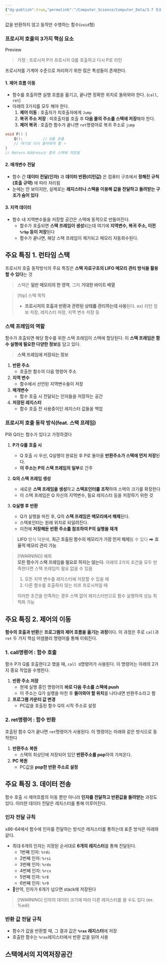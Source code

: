 ```yaml
---
{"dg-publish":true,"permalink":"/Computer_Science/Computer_Data/3.7 프로시저/","noteIcon":"","created":"2025-08-05T23:45:19.569+09:00","updated":"2025-08-08T10:35:11.320+09:00"}
---
```





값을 반환하지 않고 동작만 수행하는 함수(`void`형)


### 프로시저 호출의 3가지 핵심 요소 
Preview 

> 가정 : 프로시저 P가 프로시저 Q를 호출하고 다시 P로 리턴 

프로시저를 기계어 수준으로 처리하기 위한 많은 특성들이 존재한다.

#### 1. 제어 흐름 이동 
- 함수를 호출하면 실행 흐름을 옮기고, 끝나면 정확한 위치로 돌와와야 한다. (`call`, `ret`)
- 아래의 3가지를 모두 해야 한다.
	1. **제어 이동** : 호출자가 피호출자에게 `Jump`
	2. **복귀 주소 저장** : 피호출자를 호출 후 **다음 줄의 주소를 스택에 저장**해야 한다.
	3. **제어 복귀** : 호출한 함수가 끝나면 `ret`명령어로 복귀 주소로 `jump`
```c
void P() {
    Q();         // Q를 호출
    // 여기로 다시 돌아와야 함 ⭐
}
// Return Address는 결국 스택에 저장됨 
```

#### 2. 매개변수 전달
- 함수 간 **데이터 전달(인자)** 과 **데이터 반환(리턴값)** 은 컴퓨터 구조에서 **정해진 규칙(호출 규약)** 에 따라 처리됨
- 눈에는 안 보이지만, 실제로는 **레지스터나 스택을 이용해 값을 전달하고 돌려받는 구조가 숨어 있다**

#### 3. 지역 데이터
- 함수 내 지역변수들을 저장할 공간은 스택에 동적으로 만들어진다.
	- 함수가 호출되면 **스택 프레임이 생성**되는데 여기에 **지역변수, 복귀 주소, 이전 `%rbp` 등이 저장**된다
	- 함수가 끝나면, 해당 스택 프레임이 제거되고 메모리 자동회수된다.


## 주요 특징 1. 런타임 스택 
프로시저 호출 동작방식의 주요 특징은 **스택 자료구조의 LIFO 메모리 관리 방식을 활용할 수 있다**는 것 

> 스택은 **일반 메모리의 한 영역**, 그저 **거대한 바이트 배열**

>[!tip] 스택 목적
>- **프로시저의 호출과 반환과 관련된 상태를 관리하는데 사용**된다. ex) 리턴 정보 저장, 레지스터 저장, 지역 변수 저장 등

### 스택 프레임의 역할 
함수가 호출되면 해당 함수를 위한 스택 프레임이 스택에 할당된다. 이 **스택 프레임은 함수 실행에 필요한 다양한 정보**를 담고 있다.
>**스택 프레임에 저장되는 정보**
1. **반환 주소** 
	- 호출한 함수의 다음 명령어 주소 
2. **지역 변수**
	- 함수에서 선언된 지역변수들이 저장 
3. **매개변수**
	- 함수 호출 시 전달되는 인자들을 저장하는 공간 
4. **저장된 레지스터**
	- 함수 호출 전 사용중이던 레지스터 값들을 백업

### 프로시저 호출 동작 방식(feat. 스택 프레임) 
P와 Q라는 함수가 있다고 가정하겠다
1. **P가 Q를 호출 시** 
	- Q 호출 시 우선, Q실행이 완료된 후 P로 돌아올 **반환주소가 스택에 먼저 저장**된다. 
	- **이 주소는 P의 스택 프레임의 일부**로 간주 
2. **Q의 스택 프레임 생성**
	- 새로운 **스택 프레임을 생성**하고 **스택포인터를 조작**하여 스택의 크기를 확장한다 
	- 이 스택 프레임은 Q 자신의 지역변수, 필요 레지스터 등을 저장하기 위한 것 
	  
3. **Q실행 후 반환**
	- Q가 실행을 마친 후, Q의 **스택 프레임은 메모리에서 해제**된다.
	- 스택포인터는 원래 위치로 되덜려진다.
	- 이전에 **저장해둔 반환 주소를 참조하여 P의 실행을 재개** 

> **LIFO** 방식 덕분에, **최근 호출된 함수의 메모리가 가장 먼저 해제**될 수 있다 ➡ **효율적 메모리 관리 가능** 

> [!WARNING] 예외  
> **모든 함수가 스택 프레임을 필요로 하지는 않는다.** 아래의 2가지 조건을 모두 만족한다면 스택 프레임이 필요 없을 수 있음
> 1. 모든 지역 변수를 레지스터에 저장할 수 있을 때 
> 2. 다른 함수를 호출하지 않는 리프 프로시저일 때 
>
>이러한 조건을 만족하는 경우 스택 없이 레지스터만으로 함수 실행하여 성능 최적화 가능 


## 주요 특징 2. 제어의 이동 

**함수의 호출과 반환**은 **프로그램의 제어 흐름을 옮기는 과정**이다.
이 과정은 주로 `call`과 `ret` 두 가지 핵심 어셈블리 명령어를 통해 이뤄진다.

### 1. call명령어 : 함수 호출 

함수 P가 Q를 호출한다고 했을 때, `call Q`명령어가 사용된다.
이 명령어는 아래의 2가지 중요 작업을 수행한다.
1. **반환 주소 저장** 
	- 현재 실행 중인 명령어의 **바로 다음 주소를 스택에 push**
	- 이 주소는 Q가 실행을 마친 후 **돌아와야 할 위치**를 나타내면 반환주소라고 함 
2. **프로그램 카운터 값 변경** 
	- PC값을 호출된 함수 Q의 시작 주소로 설정 

### 2. ret명령어 : 함수 반환 
호출된 함수 Q가 끝나면 `ret`명령어가 사용된다.
이 명령어는 아래와 같은 방식으로 동작한다
1. **반환주소 복원**
	- 스택의 최상단에 저장되어 있던 **반환주소를 pop**하여 가져온다. 
2. **PC 복원** 
	- PC값을 **pop한 반환 주소로 설정** 

## 주요 특징 3. 데이터 전송 

함수 호출 시 제어흐름의 이동 뿐만 아니라 **인자를 전달하고 반환값을 돌려받는** 과정도 있다. 이러한 데이터 전달은 레지스터를 통해 이루어진다.

### 인자 전달 규칙 
x86-64에서 함수에 인자를 전달하는 방식은 레지스터를 통하는데 표준 방식은 아래와 같다.
- 최대 6개의 인자는 지정된 순서대로 **6개의 레지스터**를 통해 전달된다. 
	- 1번째 인자: `%rdi`
    - 2번째 인자: `%rsi`
    - 3번째 인자: `%rdx`
    - 4번째 인자: `%rcx`
    - 5번째 인자: `%r8`
    - 6번째 인자: `%r9`
- 💢만약, 인자가 6개가 넘으면 stack에 저장된다 

> [!WARNING] 인자의 데이터 크기에 따라 다른 레지스터를 쓸 수도 있다 (ex. %edi)


### 반환 값 전달 규칙 
- 함수가 값을 반환할 때, 그 결과 값은 **`%rax` 레지스터**에 저장
- 호출한 함수는 `%rax`레지스터에서 반환 값을 읽어 사용 


## 스택에서의 지역저장공간 
